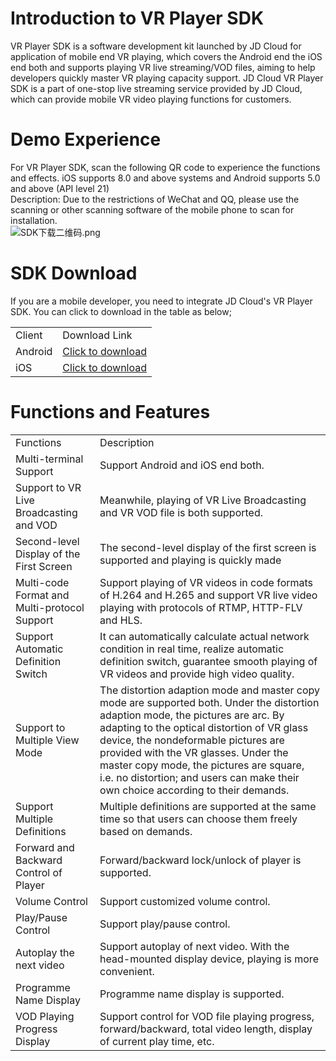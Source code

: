 # Introduction to VR Player SDK

 VR Player SDK is a software development kit launched by JD Cloud for application of mobile end VR playing, which covers the Android end the iOS end both and supports playing VR live streaming/VOD files, aiming to help developers quickly master VR playing capacity support.
 JD Cloud VR Player SDK is a part of one-stop live streaming service provided by JD Cloud, which can provide mobile VR video playing functions for customers.

# Demo Experience

For VR Player SDK, scan the following QR code to experience the functions and effects. iOS supports 8.0 and above systems and Android supports 5.0 and above (API level 21)  
Description: Due to the restrictions of WeChat and QQ, please use the scanning or other scanning software of the mobile phone to scan for installation.<br />
![SDK下载二维码.png](https://github.com/jdcloudcom/cn/blob/cn-VR-Cloud-Services/image/VR-Cloud-Services/VR%E6%92%AD%E6%94%BE%E5%99%A8DEMO%E4%BA%8C%E7%BB%B4%E7%A0%81.png)

# SDK Download

If you are a mobile developer, you need to integrate JD Cloud's VR Player SDK. You can click to download in the table as below;   

<table>
<tr>
    <td>Client</td>
    <td>Download Link</td>
</tr>
<tr>
    <td>Android</td>
    <td><a href="https://zhanghao274.s3.cn-north-1.jdcloud-oss.com/VR/Android/jdcvrplayer.jar">Click to download</a><br/> </td>
</tr>
<tr>
    <td>iOS</td>
    <td><a href="https://zhanghao274.s3.cn-north-1.jdcloud-oss.com/VR/iOS/VR-SDK.zip">Click to download</a><br/> </td>
</tr>                
</table>

# Functions and Features

<table>
<tr>
    <td>Functions</td>
    <td>Description</td>
</tr>
<tr>
    <td>Multi-terminal Support</td>
    <td>Support Android and iOS end both.</td>
</tr>
<tr>
    <td>Support to VR Live Broadcasting and VOD</td>
    <td>Meanwhile, playing of VR Live Broadcasting and VR VOD file is both supported.</td>
</tr>
<tr>
    <td>Second-level Display of the First Screen</td>
    <td>The second-level display of the first screen is supported and playing is quickly made</td>
</tr> 
<tr>
    <td>Multi-code Format and Multi-protocol Support</td>
    <td>Support playing of VR videos in code formats of H.264 and H.265 and support VR live video playing with protocols of RTMP, HTTP-FLV and HLS.</td>
</tr> 
<tr>
    <td>Support Automatic Definition Switch</td>
    <td>It can automatically calculate actual network condition in real time, realize automatic definition switch, guarantee smooth playing of VR videos and provide high video quality.</td>
</tr>
<tr>
    <td>Support to Multiple View Mode</td>
    <td>The distortion adaption mode and master copy mode are supported both. Under the distortion adaption mode, the pictures are arc. By adapting to the optical distortion of VR glass device, the nondeformable pictures are provided with the VR glasses. Under the master copy mode, the pictures are square, i.e. no distortion; and users can make their own choice according to their demands.</td>
</tr> 
<tr>
    <td>Support Multiple Definitions</td>
    <td>Multiple definitions are supported at the same time so that users can choose them freely based on demands.</td>
</tr>
<tr>
    <td>Forward and Backward Control of Player</td>
    <td>Forward/backward lock/unlock of player is supported.</td>
</tr>
<tr>
    <td>Volume Control</td>
    <td>Support customized volume control.</td>
</tr>     
<tr>
    <td>Play/Pause Control</td>
    <td>Support play/pause control.</td>
</tr> 
<tr>
    <td>Autoplay the next video</td>
    <td>Support autoplay of next video. With the head-mounted display device, playing is more convenient.</td>
</tr>
<tr>
    <td>Programme Name Display</td>
    <td>Programme name display is supported.</td>
</tr>
<tr>
    <td>VOD Playing Progress Display</td>
    <td>Support control for VOD file playing progress, forward/backward, total video length, display of current play time, etc.</td>
</tr>                
</table>
